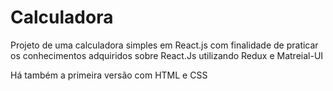 # Calculadora
Projeto de uma calculadora simples em React.js 
com finalidade de praticar os conhecimentos adquiridos sobre React.Js utilizando Redux e Matreial-UI

Há também a primeira versão com HTML e CSS
